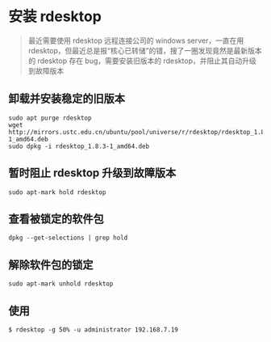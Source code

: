 # 安装 rdesktop 

> 最近需要使用 rdesktop 远程连接公司的 windows server，一直在用 rdesktop，但最近总是报“核心已转储”的错，搜了一圈发现竟然是最新版本的 rdesktop 存在 bug，需要安装旧版本的 rdesktop，并阻止其自动升级到故障版本

## 卸载并安装稳定的旧版本

``` shell
sudo apt purge rdesktop
wget http://mirrors.ustc.edu.cn/ubuntu/pool/universe/r/rdesktop/rdesktop_1.8.3-1_amd64.deb
sudo dpkg -i rdesktop_1.8.3-1_amd64.deb
```

## 暂时阻止 rdesktop 升级到故障版本

``` shell
sudo apt-mark hold rdesktop
```

## 查看被锁定的软件包

``` shell
dpkg --get-selections | grep hold
```

## 解除软件包的锁定

``` shell
sudo apt-mark unhold rdesktop
```

## 使用

``` shell
$ rdesktop -g 50% -u administrator 192.168.7.19
```
